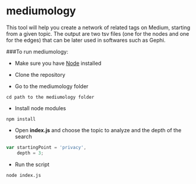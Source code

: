 # mediumology
This tool will help you create a network of related tags on Medium, starting from a given topic. The output are two tsv files (one for the nodes and one for the edges) that can be later used in softwares such as Gephi. 

###To run mediumology:

* Make sure you have [Node](https://nodejs.org/en/) installed

* Clone the repository

* Go to the mediumology folder 
```
cd path to the mediumology folder
```

* Install node modules 
```
npm install
```

* Open **index.js** and choose the topic to analyze and the depth of the search 
```javascript 
var startingPoint = 'privacy', 
    depth = 3;
```

* Run the script 
```
node index.js
```
